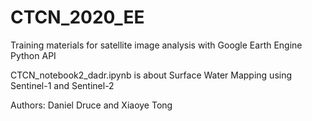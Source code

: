 # CTCN_2020_EE
Training materials for satellite image analysis with Google Earth Engine Python API

CTCN_notebook2_dadr.ipynb is about Surface Water Mapping using Sentinel-1 and Sentinel-2

Authors: Daniel Druce and Xiaoye Tong
